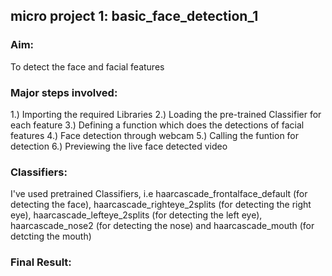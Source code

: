 ## micro project 1: basic_face_detection_1

### Aim: 
To detect the face and facial features 

### Major steps involved:
1.) Importing the required Libraries
2.) Loading the pre-trained Classifier for each feature 
3.) Defining a function which does the detections of facial features
4.) Face detection through webcam
5.) Calling the funtion for detection
6.) Previewing the live face detected video

### Classifiers:
I've used pretrained Classifiers, i.e haarcascade_frontalface_default (for detecting the face), haarcascade_righteye_2splits (for detecting the right eye), haarcascade_lefteye_2splits (for detecting the left eye), haarcascade_nose2 (for detecting the nose) and haarcascade_mouth (for detcting the mouth)

### Final Result:




